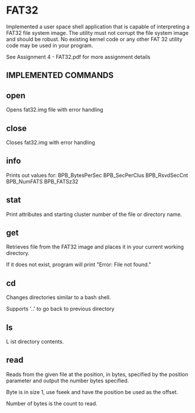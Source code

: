 # FAT32
 Implemented a user space shell application that is capable of interpreting a FAT32 file system image. The utility must not corrupt the file system image and should be robust. No existing kernel code or any other FAT 32 utility code may be used in your program.


See Assignment 4 - FAT32.pdf for more assignment details


IMPLEMENTED COMMANDS
-----------------------------------------------------------
open <image name>
-----------------------------------------------------------
 Opens fat32.img file with error handling

close <filename>
-----------------------------------------------------------
 Closes fat32.img with error handling

info
-----------------------------------------------------------
 Prints out values for: BPB_BytesPerSec BPB_SecPerClus BPB_RsvdSecCnt BPB_NumFATS BPB_FATSz32

stat <filename>
-----------------------------------------------------------
 Print attributes and starting cluster number of the file or directory name.

get <filename>
-----------------------------------------------------------
 Retrieves file from the FAT32 image and places it in your current working directory. 

 If it does not exist, program will print "Error: File not found."

cd <folder>
-----------------------------------------------------------
 Changes directories similar to a bash shell.  

 Supports '..' to go back to previous directory
 
ls
-----------------------------------------------------------
L ist directory contents.

read <filename>
-----------------------------------------------------------
Reads from the given file at the position, in bytes, specified by the position parameter and output the number bytes specified. 
 
Byte is in size 1, use fseek and have the position be used as the offset. 
 
Number of bytes is the count to read.
